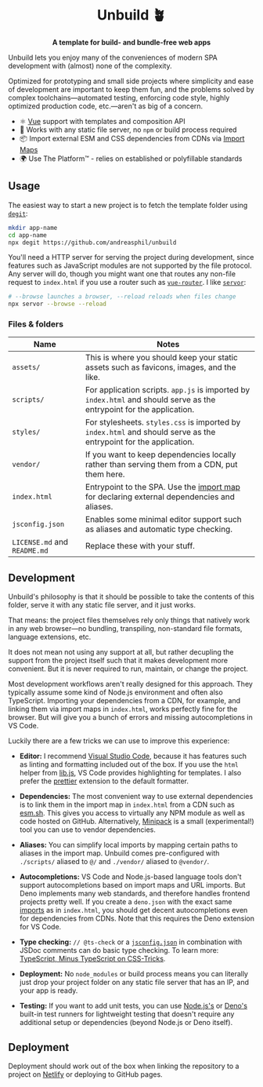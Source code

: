 <h1 align="center">
  Unbuild 🪴
</h1>

<p align="center">
  <strong>A template for build- and bundle-free web apps</strong>
</p>

Unbuild lets you enjoy many of the conveniences of modern SPA development with (almost) none of the complexity.

Optimized for prototyping and small side projects where simplicity and ease of development are important to keep them fun, and the problems solved by complex toolchains—automated testing, enforcing code style, highly optimized production code, etc.—aren't as big of a concern.

- ⚛️ [Vue](https://vuejs.org) support with templates and composition API
- 🚀 Works with any static file server, no `npm` or build process required
- 📦 Import external ESM and CSS dependencies from CDNs via [Import Maps](https://github.com/WICG/import-maps)
- 🌍 Use The Platform™ - relies on established or polyfillable standards

## Usage

The easiest way to start a new project is to fetch the template folder using [`degit`](https://github.com/Rich-Harris/degit):

```sh
mkdir app-name
cd app-name
npx degit https://github.com/andreasphil/unbuild
```

You'll need a HTTP server for serving the project during development, since features such as JavaScript modules are not supported by the file protocol. Any server will do, though you might want one that routes any non-file request to `index.html` if you use a router such as [`vue-router`](https://router.vuejs.org). I like [`servor`](https://github.com/lukejacksonn/servor):

```sh
# --browse launches a browser, --reload reloads when files change
npx servor --browse --reload
```

### Files & folders

| Name                         | Notes                                                                                                                                                                                                   |
| ---------------------------- | ------------------------------------------------------------------------------------------------------------------------------------------------------------------------------------------------------- |
| `assets/`                    | This is where you should keep your static assets such as favicons, images, and the like.                                                                                                                |
| `scripts/`                   | For application scripts. `app.js` is imported by `index.html` and should serve as the entrypoint for the application.                                                                                   |
| `styles/`                    | For stylesheets. `styles.css` is imported by `index.html` and should serve as the entrypoint for the application.                                                                                       |
| `vendor/`                    | If you want to keep dependencies locally rather than serving them from a CDN, put them here.                                                                                                            |
| `index.html`                 | Entrypoint to the SPA. Use the [import map](https://developer.mozilla.org/en-US/docs/Web/JavaScript/Guide/Modules#importing_modules_using_import_maps) for declaring external dependencies and aliases. |
| `jsconfig.json`              | Enables some minimal editor support such as aliases and automatic type checking.                                                                                                                        |
| `LICENSE.md` and `README.md` | Replace these with your stuff.                                                                                                                                                                          |

## Development

Unbuild's philosophy is that it should be possible to take the contents of this folder, serve it with any static file server, and it just works.

That means: the project files themselves rely only things that natively work in any web browser—no bundling, transpiling, non-standard file formats, language extensions, etc.

It does not mean not using any support at all, but rather decupling the support from the project itself such that it makes development more convenient. But it is never required to run, maintain, or change the project.

Most development workflows aren't really designed for this approach. They typically assume some kind of Node.js environment and often also TypeScript. Importing your dependencies from a CDN, for example, and linking them via import maps in `index.html`, works perfectly fine for the browser. But will give you a bunch of errors and missing autocompletions in VS Code.

Luckily there are a few tricks we can use to improve this experience:

- **Editor:** I recommend [Visual Studio Code](https://code.visualstudio.com), because it has features such as linting and formatting included out of the box. If you use the `html` helper from [lib.js](./scripts/lib.js), VS Code provides highlighting for templates. I also prefer the [prettier](https://marketplace.visualstudio.com/items?itemName=esbenp.prettier-vscode) extension to the default formatter.

- **Dependencies:** The most convenient way to use external dependencies is to link them in the import map in `index.html` from a CDN such as [esm.sh](https://esm.sh). This gives you access to virtually any NPM module as well as code hosted on GitHub. Alternatively, [Minipack](https://github.com/andreasphil/minipack) is a small (experimental!) tool you can use to vendor dependencies.

- **Aliases:** You can simplify local imports by mapping certain paths to aliases in the import map. Unbuild comes pre-configured with `./scripts/` aliased to `@/` and `./vendor/` aliased to `@vendor/`.

- **Autocompletions:** VS Code and Node.js-based language tools don't support autocompletions based on import maps and URL imports. But Deno implements many web standards, and therefore handles frontend projects pretty well. If you create a `deno.json` with the exact same [imports](https://docs.deno.com/runtime/fundamentals/configuration/#dependencies) as in `index.html`, you should get decent autocompletions even for dependencies from CDNs. Note that this requires the Deno extension for VS Code.

- **Type checking:** `// @ts-check` or a [`jsconfig.json`](./jsconfig.json) in combination with JSDoc comments can do basic type checking. To learn more: [TypeScript, Minus TypeScript on CSS-Tricks](https://css-tricks.com/typescript-minus-typescript/).

- **Deployment:** No `node_modules` or build process means you can literally just drop your project folder on any static file server that has an IP, and your app is ready.

- **Testing:** If you want to add unit tests, you can use [Node.js's](https://nodejs.org/api/test.html) or [Deno's](https://docs.deno.com/runtime/manual/basics/testing/) built-in test runners for lightweight testing that doesn't require any additional setup or dependencies (beyond Node.js or Deno itself).

## Deployment

Deployment should work out of the box when linking the repository to a project on [Netlify](https://netlify.com) or deploying to GitHub pages.
